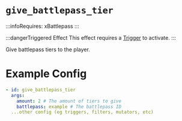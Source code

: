 # `give_battlepass_tier`
:::infoRequires:
xBattlepass
:::

:::dangerTriggered Effect
This effect requires a [Trigger](https://plugins.auxilor.io/effects/all-triggers) to activate.
:::

Give battlepass tiers to the player.
# Example Config
```yaml
- id: give_battlepass_tier
  args:
    amount: 2 # The amount of tiers to give
    battlepass: example # The battlepass ID
  ...other config (eg triggers, filters, mutators, etc)
```
